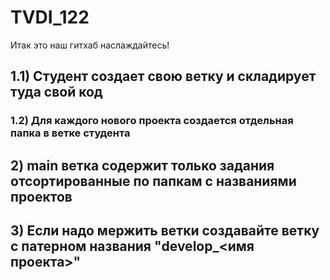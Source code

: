 # TVDI_122
Итак это наш гитхаб наслаждайтесь!

## 1.1) Студент создает свою ветку и складирует туда свой код
### 1.2) Для каждого нового проекта создается отдельная папка в ветке студента
## 2) **main** ветка содержит только задания отсортированные по папкам с названиями проектов
## 3) Если надо мержить ветки создавайте ветку с патерном названия "develop_<имя проекта>"
